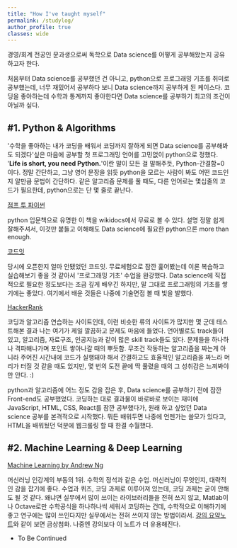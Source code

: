 ```yaml
---
title: "How I've taught myself"
permalink: /studylog/
author_profile: true
classes: wide
---
```


경영/회계 전공인 문과생으로써 독학으로 Data science를 어떻게 공부해왔는지 공유하고자 한다.

처음부터 Data science를 공부했던 건 아니고, python으로 프로그래밍 기초를 취미로 공부했는데, 너무 재밌어서 공부하다 보니 Data science까지 공부하게 된 케이스다. 코딩을 좋아하는데 수학과 통계까지 좋아한다면 Data science를 공부하기 최고의 조건이 아닐까 싶다.

## #1. Python & Algorithms
'수학을 좋아하는 내가 코딩을 배워서 코딩까지 잘하게 되면 Data science를 공부해봐도 되겠다'싶은 마음에 공부할 첫 프로그래밍 언어를 고민없이 python으로 정했다.
'**Life is short, you need Python.**'이란 말이 모든 걸 말해주듯, Python-간결함=0 이다. 정말 간단하고, 그냥 영어 문장을 읽듯 python을 모르는 사람이 봐도 어떤 코드인지 알만큼 문법이 간단하다. 같은 알고리즘 문제를 풀 때도, 다른 언어로는 몇십줄의 코드가 필요한데, python으로는 단 몇 줄로 끝난다.

[점프 투 파이썬](https://wikidocs.net/book/1)

python 입문책으로 유명한 이 책을 wikidocs에서 무료로 볼 수 있다. 설명 정말 쉽게 잘해주셔서, 이것만 붙들고 이해해도 Data science에 필요한 python으론 more than enough.

[코드잇](https://www.codeit.kr/)

당시에 오픈한지 얼마 안됐었던 코드잇. 무료체험으로 잠깐 훑어봤는데 이론 복습하고 실습해보기 좋을 것 같아서 '프로그래밍 기초' 수업을 완강했다. Data science에 직접적으로 필요한 정도보다는 조금 깊게 배우긴 하지만, 말 그대로 프로그래밍의 기초를 쌓기에는 좋았다. 여기에서 배운 것들은 나중에 기술면접 볼 때 빛을 발했다.

[HackerRank](https://www.hackerrank.com/)

코딩과 알고리즘 연습하는 사이트인데, 이런 비슷한 류의 사이트가 많지만 몇 군데 테스트해본 결과 나는 여기가 제일 깔끔하고 문제도 마음에 들었다. 언어별로도 track들이 있고, 알고리즘, 자료구조, 인공지능과 같이 많은 skill track들도 있다. 문제들을 하나하나 격파해나가며 포인트 쌓아나갈 때의 뿌듯함. 무조건 작동하는 알고리즘을 짜는게 아니라 주어진 시간내에 코드가 실행돼야 해서 간결하고도 효율적인 알고리즘을 짜느라 머리가 터질 것 같을 때도 있지만, 몇 번의 도전 끝에 딱 풀렸을 때의 그 성취감은 느껴봐야만 안다. :)

python과 알고리즘에 어느 정도 감을 잡은 후, Data science를 공부하기 전에 잠깐 Front-end도 공부했었다. 코딩하는 대로 결과물이 바로바로 보이는 재미에 JavaScript, HTML, CSS, React를 잠깐 공부했다가, 원래 하고 싶었던 Data science 공부를 본격적으로 시작했다. 뭐든 배워두면 나중에 언젠가는 쓸모가 있다고, HTML을 배워뒀던 덕분에 웹크롤링 할 때 한결 수월했다.

## #2. Machine Learning & Deep Learning
[Machine Learning by Andrew Ng](https://www.coursera.org/learn/machine-learning)

머신러닝 인강계의 부동의 1위. 수학의 정석과 같은 수업. 머신러닝이 무엇인지, 대략적인 감을 잡기에 좋다. 수업과 퀴즈, 코딩 과제로 이루어져 있는데, 코딩 과제는 굳이 안해도 될 것 같다. 왜냐면 실무에서 많이 쓰이는 라이브러리들을 전혀 쓰지 않고, Matlab이나 Octave로만 수학공식을 하나하나씩 세워서 코딩하는 건데, 수학적으로 이해하기에 좋고 연구에는 많이 쓰인다지만 실무에서는 전혀 쓰이지 않는 방법이라서. [강의 요약노트](http://www.holehouse.org/mlclass/)와 같이 보면 금상첨화. 나중엔 강의보다 이 노트가 더 유용해진다.

- To Be Continued